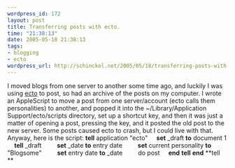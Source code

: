 ```yaml
--- 
wordpress_id: 172
layout: post
title: Transferring posts with ecto.
time: "21:38:13"
date: 2005-05-18 21:38:13
tags: 
- blogging
- ecto
wordpress_url: http://schinckel.net/2005/05/18/transferring-posts-with-ecto/
---
```

I moved blogs from one server to another some time ago, and luckily I was using [ecto][1] to post, so had an archive of the posts on my computer. I wrote an AppleScript to move a post from one server/account (ecto calls them personalities) to another, and popped it into the ~/Library/Application Support/ecto/scripts directory, set up a shortcut key, and then it was just a matter of opening a post, pressing the key, and it posted the old post to the new server. Some posts caused ecto to crash, but I could live with that. Anyway, here is the script: **tell** application "ecto"     **set** _draft **to** document 1     **tell** _draft         **set** _date **to** entry date         **set** current personality **to** "Blogsome"         **set** entry date **to** _date         do post     **end** **tell** **end** **tell **

   [1]: http://ecto.kung-foo.tv/

